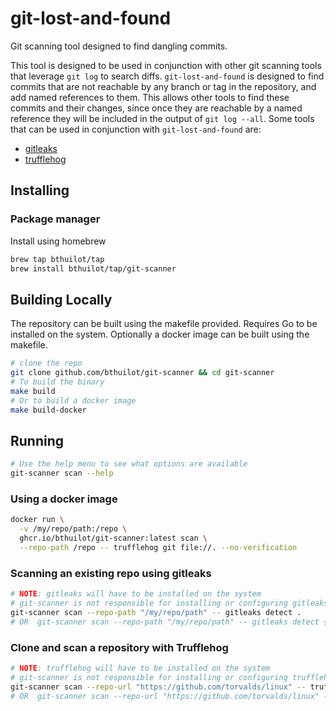 # git-lost-and-found

Git scanning tool designed to find dangling commits.

This tool is designed to be used in conjunction with other git scanning tools that leverage `git log` to search diffs.
`git-lost-and-found` is designed to find commits that are not reachable by any branch or tag in the repository, and add named references to them.
This allows other tools to find these commits and their changes, 
since once they are reachable by a named reference they will be included in the output of `git log --all`.
Some tools that can be used in conjunction with `git-lost-and-found` are:

- [gitleaks](https://github.com/gitleaks/gitleaks)
- [trufflehog](https://github.com/trufflesecurity/trufflehog)


## Installing
### Package manager

Install using homebrew
```bash
brew tap bthuilot/tap
brew install bthuilot/tap/git-scanner
```

## Building Locally

The repository can be built using the makefile provided.
Requires Go to be installed on the system.
Optionally a docker image can be built using the makefile.

```bash
# clone the repo
git clone github.com/bthuilot/git-scanner && cd git-scanner
# To build the binary
make build
# Or to build a docker image
make build-docker
```

## Running


```bash
# Use the help menu to see what options are available
git-scanner scan --help
```

### Using a docker image
```bash
docker run \
  -v /my/repo/path:/repo \
  ghcr.io/bthuilot/git-scanner:latest scan \
  --repo-path /repo -- trufflehog git file://. --no-verification
```

### Scanning an existing repo using gitleaks

```bash
# NOTE: gitleaks will have to be installed on the system
# git-scanner is not responsible for installing or configuring gitleaks
git-scanner scan --repo-path "/my/repo/path" -- gitleaks detect .
# OR  git-scanner scan --repo-path "/my/repo/path" -- gitleaks detect {}
```

### Clone and scan a repository with Trufflehog
```bash
# NOTE: trufflehog will have to be installed on the system
# git-scanner is not responsible for installing or configuring trufflehog
git-scanner scan --repo-url "https://github.com/torvalds/linux" -- trufflehog git file://. --no-verification
# OR  git-scanner scan --repo-url "https://github.com/torvalds/linux" -- trufflehog git file://{} --no-verification
```